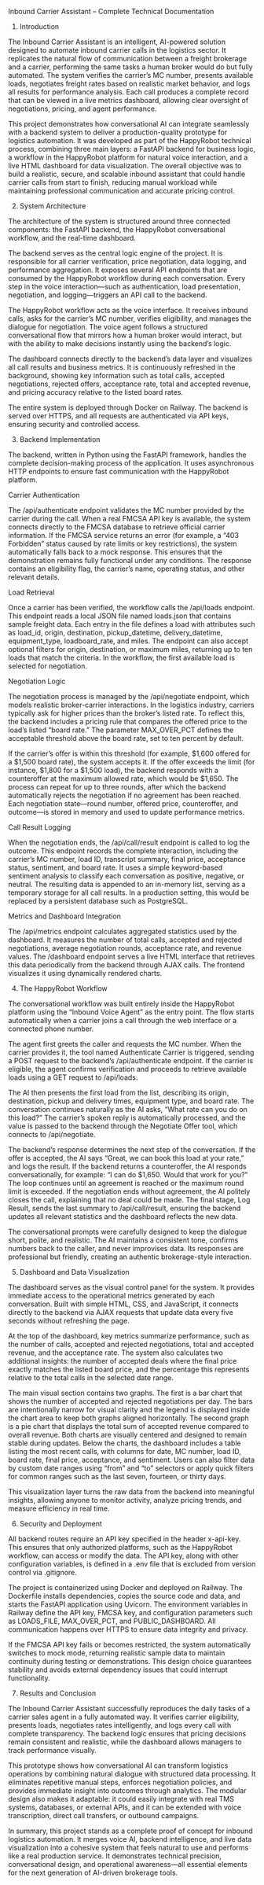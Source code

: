 Inbound Carrier Assistant – Complete Technical Documentation
1. Introduction

The Inbound Carrier Assistant is an intelligent, AI-powered solution designed to automate inbound carrier calls in the logistics sector. It replicates the natural flow of communication between a freight brokerage and a carrier, performing the same tasks a human broker would do but fully automated. The system verifies the carrier’s MC number, presents available loads, negotiates freight rates based on realistic market behavior, and logs all results for performance analysis. Each call produces a complete record that can be viewed in a live metrics dashboard, allowing clear oversight of negotiations, pricing, and agent performance.

This project demonstrates how conversational AI can integrate seamlessly with a backend system to deliver a production-quality prototype for logistics automation. It was developed as part of the HappyRobot technical process, combining three main layers: a FastAPI backend for business logic, a workflow in the HappyRobot platform for natural voice interaction, and a live HTML dashboard for data visualization. The overall objective was to build a realistic, secure, and scalable inbound assistant that could handle carrier calls from start to finish, reducing manual workload while maintaining professional communication and accurate pricing control.



2. System Architecture

The architecture of the system is structured around three connected components: the FastAPI backend, the HappyRobot conversational workflow, and the real-time dashboard.

The backend serves as the central logic engine of the project. It is responsible for all carrier verification, price negotiation, data logging, and performance aggregation. It exposes several API endpoints that are consumed by the HappyRobot workflow during each conversation. Every step in the voice interaction—such as authentication, load presentation, negotiation, and logging—triggers an API call to the backend.

The HappyRobot workflow acts as the voice interface. It receives inbound calls, asks for the carrier’s MC number, verifies eligibility, and manages the dialogue for negotiation. The voice agent follows a structured conversational flow that mirrors how a human broker would interact, but with the ability to make decisions instantly using the backend’s logic.

The dashboard connects directly to the backend’s data layer and visualizes all call results and business metrics. It is continuously refreshed in the background, showing key information such as total calls, accepted negotiations, rejected offers, acceptance rate, total and accepted revenue, and pricing accuracy relative to the listed board rates.

The entire system is deployed through Docker on Railway. The backend is served over HTTPS, and all requests are authenticated via API keys, ensuring security and controlled access.



3. Backend Implementation

The backend, written in Python using the FastAPI framework, handles the complete decision-making process of the application. It uses asynchronous HTTP endpoints to ensure fast communication with the HappyRobot platform.

Carrier Authentication

The /api/authenticate endpoint validates the MC number provided by the carrier during the call. When a real FMCSA API key is available, the system connects directly to the FMCSA database to retrieve official carrier information. If the FMCSA service returns an error (for example, a “403 Forbidden” status caused by rate limits or key restrictions), the system automatically falls back to a mock response. This ensures that the demonstration remains fully functional under any conditions. The response contains an eligibility flag, the carrier’s name, operating status, and other relevant details.

Load Retrieval

Once a carrier has been verified, the workflow calls the /api/loads endpoint. This endpoint reads a local JSON file named loads.json that contains sample freight data. Each entry in the file defines a load with attributes such as load_id, origin, destination, pickup_datetime, delivery_datetime, equipment_type, loadboard_rate, and miles. The endpoint can also accept optional filters for origin, destination, or maximum miles, returning up to ten loads that match the criteria. In the workflow, the first available load is selected for negotiation.

Negotiation Logic

The negotiation process is managed by the /api/negotiate endpoint, which models realistic broker-carrier interactions. In the logistics industry, carriers typically ask for higher prices than the broker’s listed rate. To reflect this, the backend includes a pricing rule that compares the offered price to the load’s listed “board rate.” The parameter MAX_OVER_PCT defines the acceptable threshold above the board rate, set to ten percent by default.

If the carrier’s offer is within this threshold (for example, $1,600 offered for a $1,500 board rate), the system accepts it. If the offer exceeds the limit (for instance, $1,800 for a $1,500 load), the backend responds with a counteroffer at the maximum allowed rate, which would be $1,650. The process can repeat for up to three rounds, after which the backend automatically rejects the negotiation if no agreement has been reached. Each negotiation state—round number, offered price, counteroffer, and outcome—is stored in memory and used to update performance metrics.

Call Result Logging

When the negotiation ends, the /api/call/result endpoint is called to log the outcome. This endpoint records the complete interaction, including the carrier’s MC number, load ID, transcript summary, final price, acceptance status, sentiment, and board rate. It uses a simple keyword-based sentiment analysis to classify each conversation as positive, negative, or neutral. The resulting data is appended to an in-memory list, serving as a temporary storage for all call results. In a production setting, this would be replaced by a persistent database such as PostgreSQL.

Metrics and Dashboard Integration

The /api/metrics endpoint calculates aggregated statistics used by the dashboard. It measures the number of total calls, accepted and rejected negotiations, average negotiation rounds, acceptance rate, and revenue values. The /dashboard endpoint serves a live HTML interface that retrieves this data periodically from the backend through AJAX calls. The frontend visualizes it using dynamically rendered charts.


4. The HappyRobot Workflow

The conversational workflow was built entirely inside the HappyRobot platform using the “Inbound Voice Agent” as the entry point. The flow starts automatically when a carrier joins a call through the web interface or a connected phone number.

The agent first greets the caller and requests the MC number. When the carrier provides it, the tool named Authenticate Carrier is triggered, sending a POST request to the backend’s /api/authenticate endpoint. If the carrier is eligible, the agent confirms verification and proceeds to retrieve available loads using a GET request to /api/loads.

The AI then presents the first load from the list, describing its origin, destination, pickup and delivery times, equipment type, and board rate. The conversation continues naturally as the AI asks, “What rate can you do on this load?” The carrier’s spoken reply is automatically processed, and the value is passed to the backend through the Negotiate Offer tool, which connects to /api/negotiate.

The backend’s response determines the next step of the conversation. If the offer is accepted, the AI says “Great, we can book this load at your rate,” and logs the result. If the backend returns a counteroffer, the AI responds conversationally, for example: “I can do $1,650. Would that work for you?” The loop continues until an agreement is reached or the maximum round limit is exceeded. If the negotiation ends without agreement, the AI politely closes the call, explaining that no deal could be made. The final stage, Log Result, sends the last summary to /api/call/result, ensuring the backend updates all relevant statistics and the dashboard reflects the new data.

The conversational prompts were carefully designed to keep the dialogue short, polite, and realistic. The AI maintains a consistent tone, confirms numbers back to the caller, and never improvises data. Its responses are professional but friendly, creating an authentic brokerage-style interaction.


5. Dashboard and Data Visualization

The dashboard serves as the visual control panel for the system. It provides immediate access to the operational metrics generated by each conversation. Built with simple HTML, CSS, and JavaScript, it connects directly to the backend via AJAX requests that update data every five seconds without refreshing the page.

At the top of the dashboard, key metrics summarize performance, such as the number of calls, accepted and rejected negotiations, total and accepted revenue, and the acceptance rate. The system also calculates two additional insights: the number of accepted deals where the final price exactly matches the listed board price, and the percentage this represents relative to the total calls in the selected date range.

The main visual section contains two graphs. The first is a bar chart that shows the number of accepted and rejected negotiations per day. The bars are intentionally narrow for visual clarity and the legend is displayed inside the chart area to keep both graphs aligned horizontally. The second graph is a pie chart that displays the total sum of accepted revenue compared to overall revenue. Both charts are visually centered and designed to remain stable during updates. Below the charts, the dashboard includes a table listing the most recent calls, with columns for date, MC number, load ID, board rate, final price, acceptance, and sentiment. Users can also filter data by custom date ranges using “from” and “to” selectors or apply quick filters for common ranges such as the last seven, fourteen, or thirty days.

This visualization layer turns the raw data from the backend into meaningful insights, allowing anyone to monitor activity, analyze pricing trends, and measure efficiency in real time.


6. Security and Deployment

All backend routes require an API key specified in the header x-api-key. This ensures that only authorized platforms, such as the HappyRobot workflow, can access or modify the data. The API key, along with other configuration variables, is defined in a .env file that is excluded from version control via .gitignore.

The project is containerized using Docker and deployed on Railway. The Dockerfile installs dependencies, copies the source code and data, and starts the FastAPI application using Uvicorn. The environment variables in Railway define the API key, FMCSA key, and configuration parameters such as LOADS_FILE, MAX_OVER_PCT, and PUBLIC_DASHBOARD. All communication happens over HTTPS to ensure data integrity and privacy.

If the FMCSA API key fails or becomes restricted, the system automatically switches to mock mode, returning realistic sample data to maintain continuity during testing or demonstrations. This design choice guarantees stability and avoids external dependency issues that could interrupt functionality.


7. Results and Conclusion

The Inbound Carrier Assistant successfully reproduces the daily tasks of a carrier sales agent in a fully automated way. It verifies carrier eligibility, presents loads, negotiates rates intelligently, and logs every call with complete transparency. The backend logic ensures that pricing decisions remain consistent and realistic, while the dashboard allows managers to track performance visually.

This prototype shows how conversational AI can transform logistics operations by combining natural dialogue with structured data processing. It eliminates repetitive manual steps, enforces negotiation policies, and provides immediate insight into outcomes through analytics. The modular design also makes it adaptable: it could easily integrate with real TMS systems, databases, or external APIs, and it can be extended with voice transcription, direct call transfers, or outbound campaigns.

In summary, this project stands as a complete proof of concept for inbound logistics automation. It merges voice AI, backend intelligence, and live data visualization into a cohesive system that feels natural to use and performs like a real production service. It demonstrates technical precision, conversational design, and operational awareness—all essential elements for the next generation of AI-driven brokerage tools.
